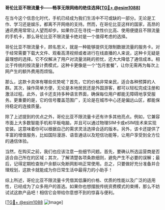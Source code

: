 **哥伦比亚不限流量卡——畅享无限网络的绝佳选择[[TG💪+ @esim1088](https://t.me/s/esim1088)]**

在当今这个信息化时代，手机已经成为我们生活中不可或缺的一部分。无论是工作、学习还是娱乐，都离不开网络的支持。然而，在哥伦比亚这样的国家，高昂的通讯费用常常让人望而却步。如果你正在寻找一款性价比高、使用便捷且不限流量的手机卡，那么哥伦比亚不限流量卡绝对是一个值得考虑的选择。

哥伦比亚不限流量卡，顾名思义，就是一种能够提供无限制数据流量的服务卡。对于经常需要下载大文件、观看高清视频或者进行在线直播的人来说，这种卡无疑是最理想的选择。它不仅解决了用户对流量消耗的担忧，还大大降低了通信成本。相比于传统的按流量计费模式，这种卡更像是一个“包月套餐”，让你无需再为每次上网产生的额外费用而烦恼。

那么，这款卡具体有哪些优势呢？首先，它的价格非常亲民，适合各种预算的人群。其次，操作简单方便，无论是本地居民还是外国游客，都可以轻松完成注册和激活过程。此外，该卡还支持多种语言界面，确保每位用户都能无障碍地享受服务。更重要的是，它的信号覆盖范围广，无论是在城市中心还是偏远山区，都能保持稳定的连接质量。

除了上述提到的优点之外，哥伦比亚不限流量卡还有许多其他亮点。例如，它兼容市面上大多数智能手机和平板电脑，并且可以通过物理SIM卡或eSIM技术来实现安装。这意味着你可以根据自己的需求灵活选择合适的版本。另外，该卡还提供了丰富的增值服务，比如国际漫游、语音通话以及短信功能等，让用户享受到全方位的通信体验。

当然，在购买之前，我们也应该注意一些细节问题。首先，要确认所选运营商是否适合自己所在的区域；其次，了解清楚各项条款细则，避免产生不必要的误解；最后，记得定期检查账户余额以免断网影响正常使用。总之，只要做好充分准备并合理规划，这款卡就能成为你日常生活中最得力的小助手！

综上所述，哥伦比亚不限流量卡凭借其低廉的价格、优质的性能以及广泛的适用性，已经成为了众多用户的首选。如果你也想摆脱传统资费模式的束缚，那么不妨试试这款产品吧！相信它会带给你意想不到的惊喜与便利。

[[TG💪+ @esim1088](https://t.me/s/esim1088) ![Image](https://i.postimg.cc/4NQfJmqS/Snipaste-2025-05-13-00-14-12.png)]